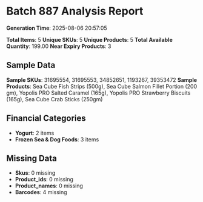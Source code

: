 # Batch 887 Analysis Report

**Generation Time**: 2025-08-06 20:57:05

**Total Items**: 5
**Unique SKUs**: 5
**Unique Products**: 5
**Total Available Quantity**: 199.00
**Near Expiry Products**: 3

## Sample Data
**Sample SKUs**: 31695554, 31695553, 34852651, 1193267, 39353472
**Sample Products**: Sea Cube Fish Strips (500g), Sea Cube Salmon Fillet Portion (200 gm), Yopolis PRO Salted Caramel (165g), Yopolis PRO Strawberry Biscuits (165g), Sea Cube Crab Sticks (250gm)

## Financial Categories
- **Yogurt**: 2 items
- **Frozen Sea & Dog Foods**: 3 items

## Missing Data
- **Skus**: 0 missing
- **Product_ids**: 0 missing
- **Product_names**: 0 missing
- **Barcodes**: 4 missing
